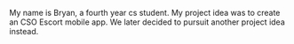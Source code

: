 My name is Bryan, a fourth year cs student. My project idea was to create an CSO Escort mobile app. We later decided to pursuit another project idea instead. 

